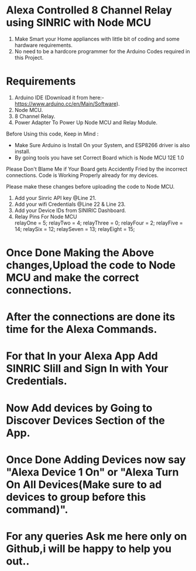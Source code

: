 # Alexa Controlled 8 Channel Relay using SINRIC with Node MCU
1.  Make Smart your Home appliances with little bit of coding and some hardware requirements.
2.  No need to be a hardcore programmer for the Arduino Codes required in this Project.
 

# Requirements
1.  Arduino IDE (Download it from here:- https://www.arduino.cc/en/Main/Software).
2.  Node MCU.
3.  8 Channel Relay.
4.  Power Adapter To Power Up Node MCU and Relay Module.

Before Using this code, Keep in Mind  :

 * Make Sure Arduino is Install On your System, and ESP8266 driver is also install.
 * By going tools you have set Correct Board which is Node MCU 12E 1.0
 
Please Don't Blame Me if Your Board gets Accidently Fried by the incorrect connections.
Code is Working Properly already for my devices. 


Please make these changes before uploading the code to Node MCU.

1. Add your Sinric API key @Line 21.
2. Add your wifi Credentials @Line 22 & Line 23.
3. Add your Device IDs from SINIRIC Dashboard.
4.  Relay Pins For Node MCU  
    relayOne = 5;
    relayTwo = 4;
    relayThree = 0;
    relayFour = 2;
    relayFive = 14;
    relaySix = 12;
    relaySeven = 13;
    relayEight = 15;

# Once Done Making the Above changes,Upload the code to Node MCU and make the correct connections.

# After the connections are done its time for the Alexa Commands.

# For that In your Alexa App Add SINRIC Slill and Sign In with Your Credentials.

# Now Add devices by Going to Discover Devices Section of the App.

# Once Done Adding Devices now say "Alexa Device 1 On" or "Alexa Turn On All Devices(Make sure to ad devices to group before this command)".

# For any queries Ask me here only on Github,i will be happy to help you out..
